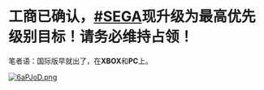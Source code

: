 # 工商已确认，[#SEGA](https://twitter.com/search?q=%23SEGA&src=recent_search_click)现升级为最高优先级别目标！请务必维持占领！

笔者语：国际版早就出了，在**XBOX**和**PC**上。

[![6aPJoD.png](https://s3.ax1x.com/2021/03/12/6aPJoD.png)](https://imgtu.com/i/6aPJoD)